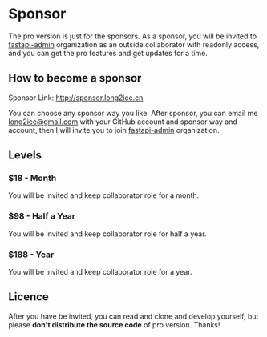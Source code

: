 # Sponsor

The pro version is just for the sponsors. As a sponsor, you will be invited
to [fastapi-admin](https://github.com/fastapi-admin) organization as an outside collaborator with readonly access, and
you can get the pro features and get updates for a time.

## How to become a sponsor

Sponsor Link: <http://sponsor.long2ice.cn>

You can choose any sponsor way you like. After sponsor, you can email me <long2ice@gmail.com> with your GitHub account
and sponsor way and account, then I will invite you to join [fastapi-admin](https://github.com/fastapi-admin)
organization.

## Levels

### $18 - Month

You will be invited and keep collaborator role for a month.

### $98 - Half a Year

You will be invited and keep collaborator role for half a year.

### $188 - Year

You will be invited and keep collaborator role for a year.

## Licence

After you have be invited, you can read and clone and develop yourself, but please **don't distribute the source code**
of pro version. Thanks!
